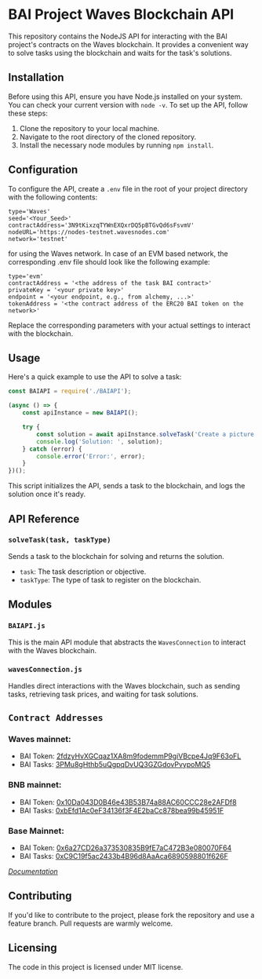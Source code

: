 # BAI Project Waves Blockchain API

This repository contains the NodeJS API for interacting with the BAI project's contracts on the Waves blockchain. It provides a convenient way to solve tasks using the blockchain and waits for the task's solutions.

## Installation

Before using this API, ensure you have Node.js installed on your system. You can check your current version with `node -v`. To set up the API, follow these steps:

1. Clone the repository to your local machine.
2. Navigate to the root directory of the cloned repository.
3. Install the necessary node modules by running `npm install`.

## Configuration

To configure the API, create a `.env` file in the root of your project directory with the following contents:

```env
type='Waves'
seed='<Your_Seed>'
contractAddress='3N9tKixzqTYWnEXQxrDQ5pBTGvQd6sFsvmV'
nodeURL='https://nodes-testnet.wavesnodes.com'
network='testnet'
```

for using the Waves network. In case of an EVM based network, the corresponding .env file should look like the following example:

```env
type='evm'
contractAddress = '<the address of the task BAI contract>'
privateKey = '<your private key>'
endpoint = '<your endpoint, e.g., from alchemy, ...>'
tokenAddress = '<the contract address of the ERC20 BAI token on the network>'
```

Replace the corresponding parameters with your actual settings to interact with the blockchain.

## Usage
Here's a quick example to use the API to solve a task:

```JavaScript
const BAIAPI = require('./BAIAPI');

(async () => {
    const apiInstance = new BAIAPI();

    try {
        const solution = await apiInstance.solveTask('Create a picture of Kurt Gödel', 'dalle');
        console.log('Solution: ', solution);
    } catch (error) {
        console.error('Error:', error);
    }
})();
```

This script initializes the API, sends a task to the blockchain, and logs the solution once it's ready.

## API Reference

### `solveTask(task, taskType)`

Sends a task to the blockchain for solving and returns the solution.

- `task`: The task description or objective.
- `taskType`: The type of task to register on the blockchain.

## Modules

### `BAIAPI.js`

This is the main API module that abstracts the `WavesConnection` to interact with the Waves blockchain.

### `wavesConnection.js`

Handles direct interactions with the Waves blockchain, such as sending tasks, retrieving task prices, and waiting for task solutions.

## `Contract Addresses`

### Waves mainnet: 
- BAI Token: [2fdzyHvXGCqaz1XA8m9fodemmP9giVBcpe4Jq9F63oFL](https://wavesexplorer.com/assets/2fdzyHvXGCqaz1XA8m9fodemmP9giVBcpe4Jq9F63oFL)
- BAI Tasks: [3PMu8gHthb5uQgpqDvUQ3GZGdovPvypoMQ5](https://wavesexplorer.com/addresses/3PMu8gHthb5uQgpqDvUQ3GZGdovPvypoMQ5)

### BNB mainnet: 
- BAI Token: [0x10Da043D0B46e43B53B74a88AC60CCC28e2AFDf8](https://bscscan.com/token/0x10Da043D0B46e43B53B74a88AC60CCC28e2AFDf8)
- BAI Tasks: [0xbEfd1Ac0eF34136f3F4E2baCc878bea99b45951F](https://bscscan.com/address/0xbEfd1Ac0eF34136f3F4E2baCc878bea99b45951F)

### Base Mainnet: 
- BAI Token: [0x6a27CD26a373530835B9fE7aC472B3e080070F64](https://basescan.org/token/0x6a27CD26a373530835B9fE7aC472B3e080070F64)
- BAI Tasks: [0xC9C19f5ac2433b4B96d8AaAca6890598801f626F](https://basescan.org/address/0xC9C19f5ac2433b4B96d8AaAca6890598801f626F)

*[Documentation](https://docs.blockai.dev/bai/contracts)*

## Contributing
If you'd like to contribute to the project, please fork the repository and use a feature branch. Pull requests are warmly welcome.

## Licensing
The code in this project is licensed under MIT license.
